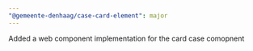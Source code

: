 ```yaml
---
"@gemeente-denhaag/case-card-element": major
---
```


Added a web component implementation for the card case comopnent
